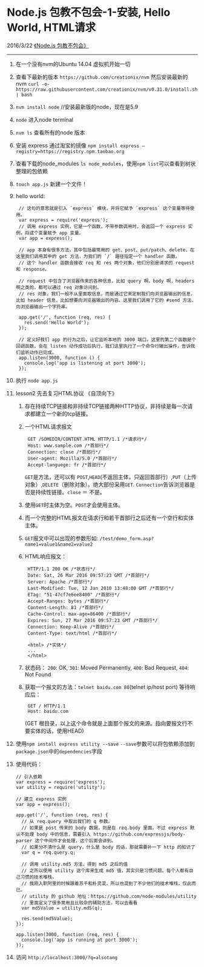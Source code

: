 # Node.js 包教不包会-1-安装, Hello World, HTML请求 
2016/3/22
[《Node.js 包教不包会》](https://github.com/alsotang/node-lessons)

---

1. 在一个没有nvm的Ubuntu 14.04 虚拟机开始一切
2. 查看下最新的版本 `https://github.com/creationix/nvm`
然后安装最新的nvm
`curl -o- https://raw.githubusercontent.com/creationix/nvm/v0.31.0/install.sh | bash`
2. `nvm install node` //安装最新版的node，现在是5.9
4. `node` 进入node terminal
5. `nvm ls` 查看所有的node 版本
6. 安装 express 通过淘宝的镜像
`npm install express —registry=https://registry.npm.taobao.org`
7. 查看下载的node\_modules
`ls node_modules`，使用`npm list`可以查看到树状整理的包依赖
8. `touch app.js` 新建一个文件！
9. hello world:

		// 这句的意思就是引入 `express` 模块，并将它赋予 `express` 这个变量等待使用。
		var express = require('express');
		// 调用 express 实例，它是一个函数，不带参数调用时，会返回一个 express 实例，将这个变量赋予 app 变量。
		var app = express();
		
		// app 本身有很多方法，其中包括最常用的 get、post、put/patch、delete，在这里我们调用其中的 get 方法，为我们的 `/` 路径指定一个 handler 函数。
		// 这个 handler 函数会接收 req 和 res 两个对象，他们分别是请求的 request 和 response。
		
		// request 中包含了浏览器传来的各种信息，比如 query 啊，body 啊，headers 啊之类的，都可以通过 req 对象访问到。
		// res 对象，我们一般不从里面取信息，而是通过它来定制我们向浏览器输出的信息，比如 header 信息，比如想要向浏览器输出的内容。这里我们调用了它的 #send 方法，向浏览器输出一个字符串。
		
		app.get('/', function (req, res) {
		  res.send('Hello World');
		});
		
		// 定义好我们 app 的行为之后，让它监听本地的 3000 端口。这里的第二个函数是个回调函数，会在 listen 动作成功后执行，我们这里执行了一个命令行输出操作，告诉我们监听动作已完成。
		app.listen(3000, function () {
		  console.log('app is listening at port 3000');
		});

10. 执行 `node app.js`
11. lesson2 先去复习HTML协议 《自顶向下》
	1. 存在持续TCP链接和非持续TCP链接两种HTTP协议，非持续是每一次请求都建立一个新的tcp链接。
	2. 一个HTML请求报文

			GET /SOMEDIR/CONTENT.HTML HTTP/1.1 /*请求行*/
			Host: www.sample.com /*首部行*/
			Connection: close /*首部行*/
			User-agent: Mozilla/5.0 /*首部行*/
			Accept-languege: fr /*首部行*/

		`GET`是方法，还可以有 `POST`,`HEAD`(不返回主体，只返回首部行）,`PUT`（上传对象）,`DELETE`（删除对象）。绝大部份采用`GET`.
		`Connection`告诉浏览器是否是持续性链接。`close` ＝ 不是。

	4. 使用`GET`时主体为空。`POST`才会使用主体。
	3. 而一个完整的HTML报文在请求行和若干首部行之后还有一个空行和实体主体。
	5. `GET`报文中可以出现的参数形如: `/test/demo_form.asp?name1=value1&name2=value2`
	6. HTML响应报文：
	

			HTTP/1.1 200 OK /*状态行*/
			Date: Sat, 26 Mar 2016 09:57:23 GMT /*首部行*/
			Server: Apache /*首部行*/
			Last-Modified: Tue, 12 Jan 2010 13:48:00 GMT /*首部行*/
			ETag: "51-47cf7e6ee8400" /*首部行*/
			Accept-Ranges: bytes /*首部行*/
			Content-Length: 81 /*首部行*/
			Cache-Control: max-age=86400 /*首部行*/
			Expires: Sun, 27 Mar 2016 09:57:23 GMT /*首部行*/
			Connection: Keep-Alive /*首部行*/
			Content-Type: text/html /*首部行*/
			
			<html> /*实体*/
			...
			</html>
			
	7. 状态码：
		`200`: OK, `301`: Moved Permanently, `400`: Bad Request, `404`: Not Found
	8. 获取一个报文的方法：`telnet baidu.com 80`(telnet ip/host port)
		等待响应后：

			GET / HTTP/1.1
			Host: baidu.com
		
		(GET 根目录，以上这个命令就是上面那个报文的来源。指向要报文行不要实体的话，使用HEAD)


12. 使用`npm install express utility --save` `--save`参数可以将包依赖添加到`package.json`中的`dependencies`字段

13. 使用代码：

		// 引入依赖
		var express = require('express');
		var utility = require('utility');

		// 建立 express 实例
		var app = express();

		app.get('/', function (req, res) {
		  // 从 req.query 中取出我们的 q 参数。
		  // 如果是 post 传来的 body 数据，则是在 req.body 里面，不过 express 默认不处理 body 中的信息，需要引入 https://github.com/expressjs/body-parser 这个中间件才会处理，这个后面会讲到。
		  // 如果分不清什么是 query，什么是 body 的话，那就需要补一下 http 的知识了
		  var q = req.query.q;

		  // 调用 utility.md5 方法，得到 md5 之后的值
		  // 之所以使用 utility 这个库来生成 md5 值，其实只是习惯问题。每个人都有自己习惯的技术堆栈，
		  // 我刚入职阿里的时候跟着苏千和朴灵混，所以也混到了不少他们的技术堆栈，仅此而已。
		  // utility 的 github 地址：https://github.com/node-modules/utility
		  // 里面定义了很多常用且比较杂的辅助方法，可以去看看
		  var md5Value = utility.md5(q);

		  res.send(md5Value);
		});

		app.listen(3000, function (req, res) {
		  console.log('app is running at port 3000');
		});

14. 访问 `http://localhost:3000/?q=alsotang`

